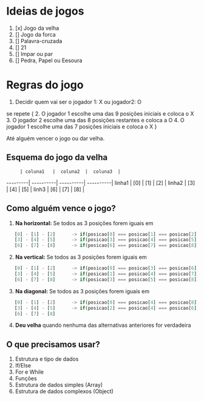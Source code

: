 # Ideias de jogos

1. [x] Jogo da velha
2. [] Jogo da forca
3. [] Palavra-cruzada
4. [] 21
5. [] Impar ou par
6. [] Pedra, Papel ou Eesoura

# Regras do jogo

1. Decidir quem vai ser o jogador 1: X ou jogador2: O

se repete {
   2. O jogador 1 escolhe uma das 9 posições iniciais e coloca o X
   3. O jogador 2 escolhe uma das 8 posições restantes e coloca a O
   4. O jogador 1 escolhe uma das 7 posições iniciais e coloca o X
}

Até alguém vencer o jogo ou dar velha.

## Esquema do jogo da velha

         | coluna1   |  coluna2  |  coluna3  |
---------| ----------| ----------| ----------|
linha1   | [0]       | [1]       | [2]       |
linha2   | [3]       | [4]       | [5]       |
linh3    | [6]       | [7]       | [8]       |


## Como alguém vence o jogo?

1. **Na horizontal:** Se todos as 3 posições forem iguais em

``` js
   [0] - [1] - [2]      -> if(posicao[0] === posicao[1] === posicao[2])
   [3] - [4] - [5]      -> if(posicao[3] === posicao[4] === posicao[5])
   [6] - [7] - [8]      -> if(posicao[6] === posicao[7] === posicao[8])
```
2. **Na vertical:** Se todos as 3 posições forem iguais em

``` js
   [0] - [1] - [2]      -> if(posicao[0] === posicao[3] === posicao[6])
   [3] - [4] - [5]      -> if(posicao[1] === posicao[4] === posicao[7])
   [6] - [7] - [8]      -> if(posicao[3] === posicao[5] === posicao[8])
```
3. **Na diagonal:** Se todos as 3 posições forem iguais em

``` js
   [0] - [1] - [2]      -> if(posicao[0] === posicao[4] === posicao[8])
   [3] - [4] - [5]      -> if(posicao[2] === posicao[4] === posicao[6])
   [6] - [7] - [8]      
```
4. **Deu velha** quando nenhuma das alternativas anteriores for verdadeira

## O que precisamos usar?

1. Estrutura e tipo de dados
2. If/Else
3. For e While
4. Funções
5. Estrutura de dados simples (Array)
6. Estrutura de dados complexos (Object)





